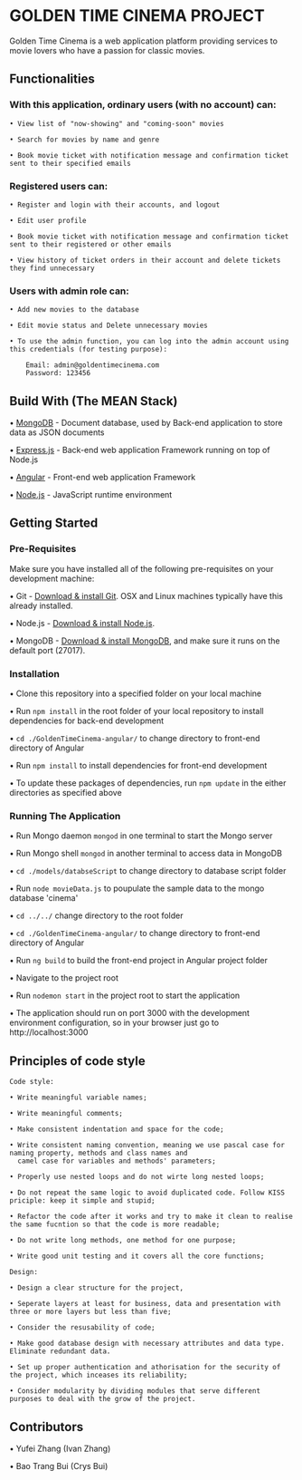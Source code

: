 # GOLDEN TIME CINEMA PROJECT

Golden Time Cinema is a web application platform providing services to movie lovers who have a passion for classic movies.

## Functionalities

### With this application, ordinary users (with no account) can:

    • View list of "now-showing" and "coming-soon" movies

    • Search for movies by name and genre

    • Book movie ticket with notification message and confirmation ticket sent to their specified emails

### Registered users can:

    • Register and login with their accounts, and logout

    • Edit user profile

    • Book movie ticket with notification message and confirmation ticket sent to their registered or other emails

    • View history of ticket orders in their account and delete tickets they find unnecessary

### Users with admin role can:

    • Add new movies to the database

    • Edit movie status and Delete unnecessary movies

    • To use the admin function, you can log into the admin account using this credentials (for testing purpose):

        Email: admin@goldentimecinema.com
        Password: 123456

## Build With (The MEAN Stack)

• [MongoDB](https://www.mongodb.com/) - Document database, used by Back-end application to store data as JSON documents

• [Express.js](https://expressjs.com/) - Back-end web application Framework running on top of Node.js

• [Angular](https://angular.io/) - Front-end web application Framework

• [Node.js](https://nodejs.org/en/) - JavaScript runtime environment

## Getting Started

### Pre-Requisites

Make sure you have installed all of the following pre-requisites on your development machine:

• Git - [Download & install Git](https://git-scm.com/downloads). OSX and Linux machines typically have this already installed.

• Node.js - [Download & install Node.js](https://nodejs.org/en/download/).

• MongoDB - [Download & install MongoDB](https://www.mongodb.com/download-center?initial=true), and make sure it runs on the default port (27017).

### Installation

• Clone this repository into a specified folder on your local machine

• Run `npm install` in the root folder of your local repository to install dependencies for back-end development

• `cd ./GoldenTimeCinema-angular/` to change directory to front-end directory of Angular

• Run `npm install` to install dependencies for front-end development

• To update these packages of dependencies, run `npm update` in the either directories as specified above

### Running The Application

• Run Mongo daemon `mongod` in one terminal to start the Mongo server

• Run Mongo shell `mongod` in another terminal to access data in MongoDB

• `cd ./models/databseScript` to change directory to database script folder

• Run `node movieData.js` to poupulate the sample data to the mongo database 'cinema'

• `cd ../../` change directory to the root folder

• `cd ./GoldenTimeCinema-angular/` to change directory to front-end directory of Angular

• Run `ng build` to build the front-end project in Angular project folder

• Navigate to the project root

• Run `nodemon start` in the project root to start the application

• The application should run on port 3000 with the development environment configuration, so in your browser just go to http://localhost:3000

## Principles of code style

    Code style:

    • Write meaningful variable names;

    • Write meaningful comments;

    • Make consistent indentation and space for the code;

    • Write consistent naming convention, meaning we use pascal case for naming property, methods and class names and
      camel case for variables and methods' parameters;

    • Properly use nested loops and do not wirte long nested loops;

    • Do not repeat the same logic to avoid duplicated code. Follow KISS priciple: keep it simple and stupid;

    • Refactor the code after it works and try to make it clean to realise the same fucntion so that the code is more readable;

    • Do not write long methods, one method for one purpose;

    • Write good unit testing and it covers all the core functions;

    Design:

    • Design a clear structure for the project,

    • Seperate layers at least for business, data and presentation with three or more layers but less than five;

    • Consider the resusability of code;

    • Make good database design with necessary attributes and data type. Eliminate redundant data.

    • Set up proper authentication and athorisation for the security of the project, which inceases its reliability;

    • Consider modularity by dividing modules that serve different purposes to deal with the grow of the project.

## Contributors

• Yufei Zhang (Ivan Zhang)

• Bao Trang Bui (Crys Bui)
